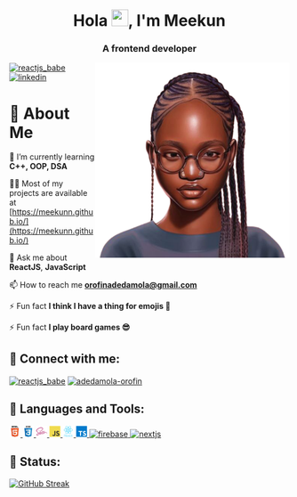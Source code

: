<h1 align="center">Hola <img src="https://media.giphy.com/media/hvRJCLFzcasrR4ia7z/giphy.gif" width="30px" height="30px2" />, I'm Meekun</h1>
<h3 align="center">A frontend developer</h3>
<img align='right' alt='avatar' width='350' src='./ai_face-removebg.png'>

<p align="left"> 
  <a href="https://twitter.com/reactjs_babe" target="blank">
    <img src="https://img.shields.io/twitter/follow/reactjs_babe?logo=twitter&style=for-the-badge" alt="reactjs_babe" />
  </a>
  <a href="https://www.linkedin.com/in/adedamola-orofin/" target="blank">
    <img src="https://img.shields.io/badge/LinkedIn--_.svg?style=social&logo=linkedin" alt="linkedin" height='28px'  />
  </a>
</p>

# 🧐 About Me

<!--🔭 I’m currently working on a [Wedding Website](https://github.com/Meekunn/weddingsite) -->

<!--🔭 I’m currently working on my [New Portfolio Website](https://github.com/Meekunn/Portfolio_website2) -->

<!--🔭 I’m currently working with a team on [THS-Project](https://github.com/Meekunn/toweringheights-frontend) 🧠 -->

<!--🌱 I’m improving my skills on **ReactJS, NextJS, TypeScript, Vue.js**-->

🌱 I’m currently learning **C++, OOP, DSA**

👨‍💻 Most of my projects are available at [https://meekunn.github.io/](https://meekunn.github.io/)

💬 Ask me about **ReactJS**, **JavaScript**

📫 How to reach me **orofinadedamola@gmail.com**

<!--💞️ I’m open to collaboration -->

⚡ Fun fact **I think I have a thing for emojis 👀**

⚡ Fun fact **I play board games 😎**

<!--🔥 Open-source contribution 🏹

🔥 Completed Hacktoberfest:

[![@meekunn's Holopin board](https://holopin.me/meekunn)](https://holopin.io/@meekunn) -->

## 🔗 Connect with me:

<p align="left">
<a href="https://twitter.com/reactjs_babe" target="blank"><img align="center" src="https://raw.githubusercontent.com/rahuldkjain/github-profile-readme-generator/master/src/images/icons/Social/twitter.svg" alt="reactjs_babe" height="20" width="30" /></a>
<a href="https://linkedin.com/in/adedamola-orofin" target="blank"><img align="center" src="https://raw.githubusercontent.com/rahuldkjain/github-profile-readme-generator/master/src/images/icons/Social/linked-in-alt.svg" alt="adedamola-orofin" height="20" width="30" /></a>
<!--<a href="https://stackoverflow.com/users/15853307" target="blank"><img align="center" src="https://raw.githubusercontent.com/rahuldkjain/github-profile-readme-generator/master/src/images/icons/Social/stack-overflow.svg" alt="15853307" height="20" width="30" /></a> -->
</p>

## 🧰 Languages and Tools:

<p align="left"> 
 <a href="https://www.w3.org/html/" target="_blank" rel="noreferrer"> 
    <img src="https://raw.githubusercontent.com/devicons/devicon/master/icons/html5/html5-original-wordmark.svg" alt="html5" width="20" height="20"/> 
  </a> 
  <a href="https://www.w3schools.com/css/" target="_blank" rel="noreferrer"> 
    <img src="https://raw.githubusercontent.com/devicons/devicon/master/icons/css3/css3-original-wordmark.svg" alt="css3" width="20" height="20"/>
  </a> 
  <a href="https://sass-lang.com" target="_blank" rel="noreferrer"> 
    <img src="https://raw.githubusercontent.com/devicons/devicon/master/icons/sass/sass-original.svg" alt="sass" width="20" height="20"/> 
  </a>
  <a href="https://developer.mozilla.org/en-US/docs/Web/JavaScript" target="_blank" rel="noreferrer"> 
    <img src="https://raw.githubusercontent.com/devicons/devicon/master/icons/javascript/javascript-original.svg" alt="javascript" width="20" height="20"/> 
  </a>
  <a href="https://reactjs.org/" target="_blank" rel="noreferrer"> 
    <img src="https://raw.githubusercontent.com/devicons/devicon/master/icons/react/react-original-wordmark.svg" alt="react" width="20" height="20"/> 
   </a> 
   <a href="https://www.typescriptlang.org/" target="_blank" rel="noreferrer"> 
      <img src="https://raw.githubusercontent.com/devicons/devicon/master/icons/typescript/typescript-original.svg" alt="typescript" width="20" height="20"/> 
   </a> 
  <a href="https://firebase.google.com/" target="_blank" rel="noreferrer"> 
    <img src="https://www.vectorlogo.zone/logos/firebase/firebase-icon.svg" alt="firebase" width="20" height="20"/>
  </a> 
  <a href="https://nextjs.org/" target="_blank" rel="noreferrer"> 
    <img src="https://cdn.worldvectorlogo.com/logos/nextjs-2.svg" alt="nextjs" width="20" height="20"/> 
   </a> 
   <!--  <a href="https://redux.js.org" target="_blank" rel="noreferrer"> 
    <img src="https://raw.githubusercontent.com/devicons/devicon/master/icons/redux/redux-original.svg" alt="redux" width="20" height="20"/> 
   </a> -->
 <!-- <a href="https://materializecss.com/" target="_blank" rel="noreferrer"> 
    <img src="https://raw.githubusercontent.com/prplx/svg-logos/5585531d45d294869c4eaab4d7cf2e9c167710a9/svg/materialize.svg" alt="materialize" width="20" height="20"/> -->
    </a> 
 </p>

## 🚀 Status:

<a href="https://git.io/streak-stats"><img src="https://streak-stats.demolab.com?user=Meekunn&theme=dracula" alt="GitHub Streak" /></a>
